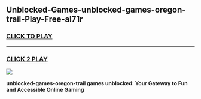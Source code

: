 
## Unblocked-Games-unblocked-games-oregon-trail-Play-Free-al71r
<h3>
<a href="https://premium76.site?title=unblocked-games-oregon-trail&ref=20A">CLICK TO PLAY</a></h3>
<hr>

<h3>
<a href="https://premium76.site?title=unblocked-games-oregon-trail&ref=20A">CLICK 2 PLAY</a>
  
</h3>

<a href="https://premium76.site?title=unblocked-games-oregon-trail&ref=20A"><img src="https://clearcache.store/games.png"></a>


**unblocked-games-oregon-trail games unblocked: Your Gateway to Fun and Accessible Online Gaming**
